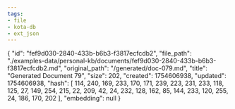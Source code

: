 ```yaml
---
tags:
- file
- kota-db
- ext_json
---
```

{
  "id": "fef9d030-2840-433b-b6b3-f3817ecfcdb2",
  "file_path": "./examples-data/personal-kb/documents/fef9d030-2840-433b-b6b3-f3817ecfcdb2.md",
  "original_path": "/generated/doc-079.md",
  "title": "Generated Document 79",
  "size": 202,
  "created": 1754606938,
  "updated": 1754606938,
  "hash": [
    114,
    240,
    169,
    233,
    170,
    171,
    239,
    223,
    231,
    233,
    118,
    125,
    27,
    149,
    254,
    215,
    22,
    209,
    42,
    24,
    232,
    128,
    162,
    85,
    144,
    233,
    120,
    255,
    24,
    186,
    170,
    202
  ],
  "embedding": null
}